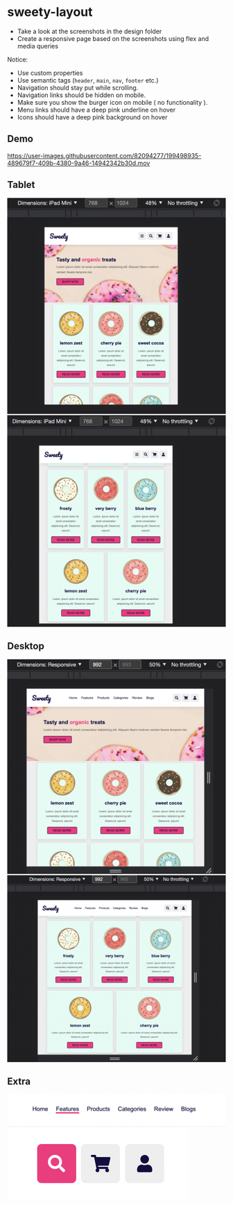 # sweety-layout

- Take a look at the screenshots in the design folder
- Create a responsive page based on the screenshots using flex and media queries

Notice:

- Use custom properties
- Use semantic tags (`header`, `main`, `nav`, `footer` etc.)
- Navigation should stay put while scrolling.
- Navigation links should be hidden on mobile.
- Make sure you show the burger icon on mobile ( no functionality ).
- Menu links should have a deep pink underline on hover
- Icons should have a deep pink background on hover

## Demo

https://user-images.githubusercontent.com/82094277/199498935-489679f7-409b-4380-9a46-14942342b30d.mov

## Tablet

![tablet](designs/tablet.png)
![tablet2](designs/tablet2.png)

## Desktop

![desktop](designs/desk.png)
![desktop2](designs/desk2.png)

## Extra

![menu](designs/menu.png)
![icons](designs/icons.png)

